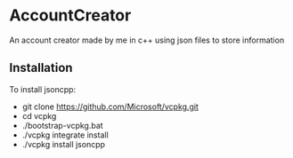 # AccountCreator
An account creator made by me in c++ using json files to store information

## Installation
To install jsoncpp: <br />
  * git clone https://github.com/Microsoft/vcpkg.git<br />
  * cd vcpkg<br />
  * ./bootstrap-vcpkg.bat<br />
  * ./vcpkg integrate install<br />
  * ./vcpkg install jsoncpp
